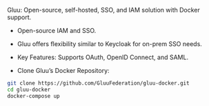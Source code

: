 Gluu: Open-source, self-hosted, SSO, and IAM solution with Docker support.
- Open-source IAM and SSO. 
- Gluu offers flexibility similar to Keycloak for on-prem SSO needs.
- Key Features: Supports OAuth, OpenID Connect, and SAML.

- Clone Gluu’s Docker Repository:
```bash
git clone https://github.com/GluuFederation/gluu-docker.git
cd gluu-docker
docker-compose up
```
